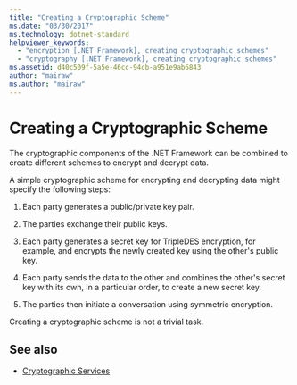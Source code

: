 ```yaml
---
title: "Creating a Cryptographic Scheme"
ms.date: "03/30/2017"
ms.technology: dotnet-standard
helpviewer_keywords: 
  - "encryption [.NET Framework], creating cryptographic schemes"
  - "cryptography [.NET Framework], creating cryptographic schemes"
ms.assetid: d40c509f-5a5e-46cc-94cb-a951e9ab6843
author: "mairaw"
ms.author: "mairaw"
---
```

# Creating a Cryptographic Scheme
The cryptographic components of the .NET Framework can be combined to create different schemes to encrypt and decrypt data.  
  
 A simple cryptographic scheme for encrypting and decrypting data might specify the following steps:  
  
1. Each party generates a public/private key pair.  
  
2. The parties exchange their public keys.  
  
3. Each party generates a secret key for TripleDES encryption, for example, and encrypts the newly created key using the other's public key.  
  
4. Each party sends the data to the other and combines the other's secret key with its own, in a particular order, to create a new secret key.  
  
5. The parties then initiate a conversation using symmetric encryption.  
  
 Creating a cryptographic scheme is not a trivial task.
  
## See also

- [Cryptographic Services](../../../docs/standard/security/cryptographic-services.md)
